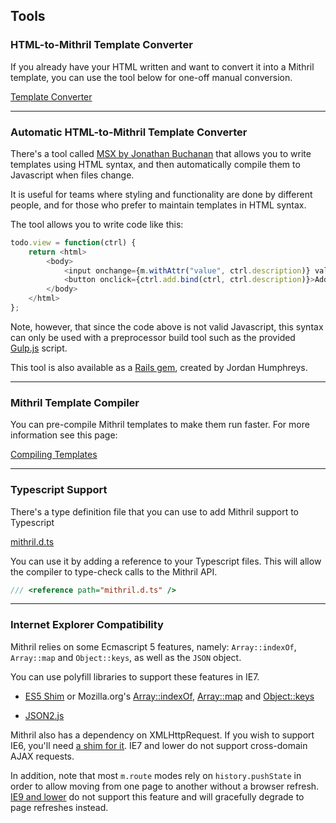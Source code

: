 ## Tools

### HTML-to-Mithril Template Converter

If you already have your HTML written and want to convert it into a Mithril template, you can use the tool below for one-off manual conversion.

[Template Converter](tools/template-converter.html)

---

### Automatic HTML-to-Mithril Template Converter

There's a tool called [MSX by Jonathan Buchanan](https://github.com/insin/msx) that allows you to write templates using HTML syntax, and then automatically compile them to Javascript when files change.

It is useful for teams where styling and functionality are done by different people, and for those who prefer to maintain templates in HTML syntax.

The tool allows you to write code like this:

```javascript
todo.view = function(ctrl) {
	return <html>
		<body>
			<input onchange={m.withAttr("value", ctrl.description)} value={ctrl.description()}/>
			<button onclick={ctrl.add.bind(ctrl, ctrl.description)}>Add</button>
		</body>
	</html>
};
```

Note, however, that since the code above is not valid Javascript, this syntax can only be used with a preprocessor build tool such as the provided [Gulp.js](http://gulpjs.com) script.

This tool is also available as a [Rails gem](https://github.com/mrsweaters/mithril-rails), created by Jordan Humphreys.

---

### Mithril Template Compiler

You can pre-compile Mithril templates to make them run faster. For more information see this page:

[Compiling Templates](compiling-templates.md)

---

### Typescript Support

There's a type definition file that you can use to add Mithril support to Typescript

[mithril.d.ts](mithril.d.ts)

You can use it by adding a reference to your Typescript files. This will allow the compiler to type-check calls to the Mithril API.

```javascript
/// <reference path="mithril.d.ts" />
```

---

### Internet Explorer Compatibility

Mithril relies on some Ecmascript 5 features, namely: `Array::indexOf`, `Array::map` and `Object::keys`, as well as the `JSON` object.

You can use polyfill libraries to support these features in IE7.

-	[ES5 Shim](https://github.com/es-shims/es5-shim) or Mozilla.org's [Array::indexOf](https://developer.mozilla.org/en-US/docs/Web/JavaScript/Reference/Global_Objects/Array/indexOf), [Array::map](https://developer.mozilla.org/en-US/docs/Web/JavaScript/Reference/Global_Objects/Array/map) and [Object::keys](https://developer.mozilla.org/en-US/docs/Web/JavaScript/Reference/Global_Objects/Object/keys)

-	[JSON2.js](https://github.com/douglascrockford/JSON-js/blob/master/json2.js)

Mithril also has a dependency on XMLHttpRequest. If you wish to support IE6, you'll need [a shim for it](https://gist.github.com/Contra/2709462). IE7 and lower do not support cross-domain AJAX requests.

In addition, note that most `m.route` modes rely on `history.pushState` in order to allow moving from one page to another without a browser refresh. [IE9 and lower](http://caniuse.com/#search=pushstate) do not support this feature and will gracefully degrade to page refreshes instead.